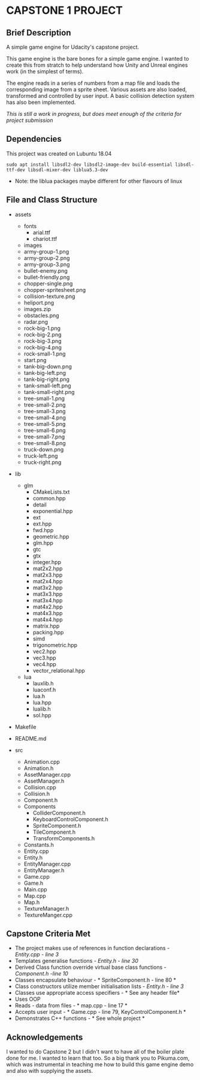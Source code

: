 # CAPSTONE 1 PROJECT

## Brief Description
A simple game engine for Udacity's capstone project.

This game engine is the bare bones for a simple game engine. I wanted to create this from stratch to help understand how Unity and Unreal engines work (in the simplest of terms).

The engine reads in a series of numbers from a map file and loads the corresponding image from a sprite sheet.
Various assets are also loaded, transformed and controlled by user input. A basic collision detection system has also been implemented.

*This is still a work in progress, but does meet enough of the criteria for project submission*

## Dependencies
This project was created on Lubuntu 18.04

``` sudo apt install libsdl2-dev libsdl2-image-dev build-essential libsdl-ttf-dev libsdl-mixer-dev liblua5.3-dev ```

- Note: the liblua packages maybe different for other flavours of linux

## File and Class Structure
- assets
  - fonts
    - arial.ttf
    - chariot.ttf
  - images
   - army-group-1.png
   - army-group-2.png
   - army-group-3.png
   - bullet-enemy.png
   - bullet-friendly.png
   - chopper-single.png
   - chopper-spritesheet.png
   - collision-texture.png
   - heliport.png
   - images.zip
   - obstacles.png
   - radar.png
   - rock-big-1.png
   - rock-big-2.png
   - rock-big-3.png
   - rock-big-4.png
   - rock-small-1.png
   - start.png
   - tank-big-down.png
   - tank-big-left.png
   - tank-big-right.png
   - tank-small-left.png
   - tank-small-right.png
   - tree-small-1.png
   - tree-small-2.png
   - tree-small-3.png
   - tree-small-4.png
   - tree-small-5.png
   - tree-small-6.png
   - tree-small-7.png
   - tree-small-8.png
   - truck-down.png
   - truck-left.png
   - truck-right.png

- lib
  - glm
    - CMakeLists.txt
    - common.hpp
    - detail
    - exponential.hpp
    - ext
    - ext.hpp
    - fwd.hpp
    - geometric.hpp
    - glm.hpp
    - gtc
    - gtx
    - integer.hpp
    - mat2x2.hpp
    - mat2x3.hpp
    - mat2x4.hpp
    - mat3x2.hpp
    - mat3x3.hpp
    - mat3x4.hpp
    - mat4x2.hpp
    - mat4x3.hpp
    - mat4x4.hpp
    - matrix.hpp
    - packing.hpp
    - simd
    - trigonometric.hpp
    - vec2.hpp
    - vec3.hpp
    - vec4.hpp
    - vector_relational.hpp
  - lua
     - lauxlib.h
     - luaconf.h
     - lua.h
     - lua.hpp
     - lualib.h
     - sol.hpp


- Makefile
- README.md
- src
  - Animation.cpp
  - Animation.h
  - AssetManager.cpp
  - AssetManager.h
  - Collision.cpp
  - Collision.h
  - Component.h
  - Components
    - ColliderComponent.h
    - KeyboardControlComponent.h
    - SpriteComponent.h
    - TileComponent.h
    - TransformComponents.h
  - Constants.h
  - Entity.cpp
  - Entity.h
  - EntityManager.cpp
  - EntityManager.h
  - Game.cpp
  - Game.h
  - Main.cpp
  - Map.cpp
  - Map.h
  - TextureManager.h
  - TextureManger.cpp

## Capstone Criteria Met
  - The project makes use of references in function declarations - *Entity.cpp - line 3*
  - Templates generalise functions - *Entity.h - line 30*
  - Derived Class function override virtual base class functions - *Component.h -line 10*
  - Classes encapsulate behaviour - * SpriteComponent.h - line 80 *
  - Class constructors utilize member initialisation lists - *Entity.h - line 3*
  - Classes use appropriate access specifiers - * See any header file*
  - Uses OOP
  - Reads - data from files - * map.cpp - line 17 *
  - Accepts user input - * Game.cpp - line 79, KeyControlComponent.h *
  - Demonstrates C++ functions - * See whole project *
  
## Acknowledgements
I wanted to do Capstone 2 but I didn't want to have all of the boiler plate done for me. I wanted to learn that too. So a big thank you to Pikuma.com, which was instrumental in teaching me how to build this game engine demo and also with supplying the assets.
